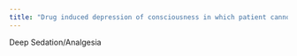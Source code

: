 ```yaml
---
title: "Drug induced depression of consciousness in which patient cannot be easily aroused, but responds purposefully after repeated or painful stimuli. Independent ventilatory function may be impaired, but cardiovascular fxn is maintained"
---
```

Deep Sedation/Analgesia

